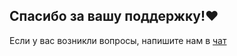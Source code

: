 ## Спасибо за вашу поддержку!❤️
Если у вас возникли вопросы, напишите нам в [чат](https://t.me/joinchat/QCbyAF9idc9Nsh4n)
